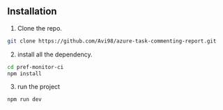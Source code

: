 ## Installation

1. Clone the repo.

```bash
git clone https://github.com/Avi98/azure-task-commenting-report.git
```

2.  install all the dependency.

```bash
cd pref-monitor-ci
npm install
```

3. run the project

```bash
npm run dev
```
